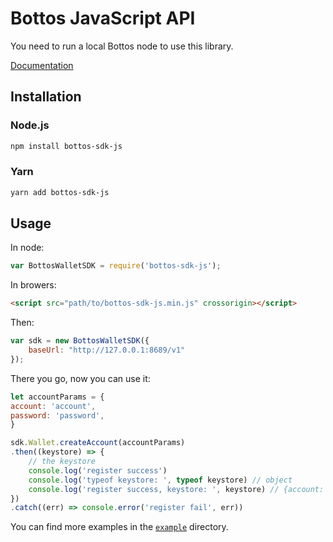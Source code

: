 # Bottos JavaScript API

You need to run a local Bottos node to use this library.

[Documentation](https://github.com/bottos-project/bottos-sdk-js/wiki/API-Document)

## Installation

### Node.js

```bash
npm install bottos-sdk-js
```

### Yarn

```bash
yarn add bottos-sdk-js
```

## Usage

In node:
```js
var BottosWalletSDK = require('bottos-sdk-js');
```

In browers:
```html
<script src="path/to/bottos-sdk-js.min.js" crossorigin></script>

```

Then:
```js
var sdk = new BottosWalletSDK({
    baseUrl: "http://127.0.0.1:8689/v1"
});

```

There you go, now you can use it:

```js
let accountParams = {
account: 'account',
password: 'password',
}

sdk.Wallet.createAccount(accountParams)
.then((keystore) => {
    // the keystore
    console.log('register success')
    console.log('typeof keystore: ', typeof keystore) // object
    console.log('register success, keystore: ', keystore) // {account: "account", crypto: {…}, id: "...", version: 3}
})
.catch((err) => console.error('register fail', err))
```

You can find more examples in the [`example`](https://github.com/bottos-project/bottos-sdk-js/tree/master/example) directory.
